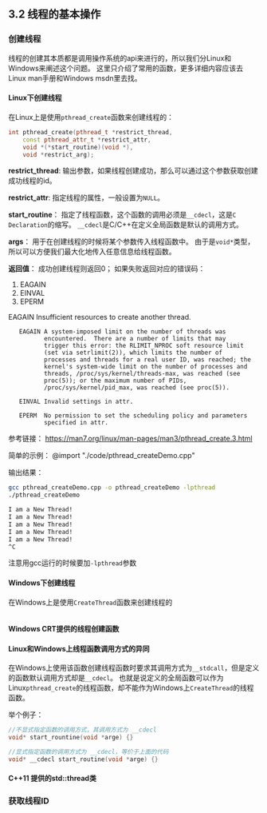 ## 3.2 线程的基本操作

### 创建线程

线程的创建其本质都是调用操作系统的api来进行的，所以我们分Linux和Windows来阐述这个问题。
这里只介绍了常用的函数，更多详细内容应该去Linux man手册和Windows msdn里去找。

#### Linux下创建线程

在Linux上是使用`pthread_create`函数来创建线程的：

```cpp
int pthread_create(pthread_t *restrict_thread,
    const pthread_attr_t *restrict_attr,
    void *(*start_routine)(void *),
    void *restrict_arg);
```

**restrict_thread**:
输出参数，如果线程创建成功，那么可以通过这个参数获取创建成功线程的id。

**restrict_attr**:
指定线程的属性，一般设置为`NULL`。

**start_routine**：
指定了线程函数，这个函数的调用必须是`__cdecl`，这是`C Declaration`的缩写。
`__cdecl`是C/C++在定义全局函数是默认的调用方式。

**args**：
用于在创建线程的时候将某个参数传入线程函数中。
由于是`void*`类型，所以可以方便我们最大化地传入任意信息给线程函数。

**返回值**：
成功创建线程则返回0；
如果失败返回对应的错误码：
1. EAGAIN
2. EINVAL
3. EPERM

EAGAIN Insufficient resources to create another thread.

       EAGAIN A system-imposed limit on the number of threads was
              encountered.  There are a number of limits that may
              trigger this error: the RLIMIT_NPROC soft resource limit
              (set via setrlimit(2)), which limits the number of
              processes and threads for a real user ID, was reached; the
              kernel's system-wide limit on the number of processes and
              threads, /proc/sys/kernel/threads-max, was reached (see
              proc(5)); or the maximum number of PIDs,
              /proc/sys/kernel/pid_max, was reached (see proc(5)).

       EINVAL Invalid settings in attr.

       EPERM  No permission to set the scheduling policy and parameters
              specified in attr.

参考链接：
https://man7.org/linux/man-pages/man3/pthread_create.3.html

简单的示例：
@import "./code/pthread_createDemo.cpp"

输出结果：

```bash
gcc pthread_createDemo.cpp -o pthread_createDemo -lpthread
./pthread_createDemo

I am a New Thread!
I am a New Thread!
I am a New Thread!
I am a New Thread!
I am a New Thread!
^C
```

注意用gcc运行的时候要加`-lpthread`参数

#### Windows下创建线程

在Windows上是使用`CreateThread`函数来创建线程的

```cpp

```

#### Windows CRT提供的线程创建函数



#### Linux和Windows上线程函数调用方式的异同

在Windows上使用该函数创建线程函数时要求其调用方式为`__stdcall`，但是定义的函数默认调用方式却是`__cdecl`。
也就是说定义的全局函数可以作为Linux`pthread_create`的线程函数，却不能作为Windows上`CreateThread`的线程函数。

举个例子：

```cpp
//不显式指定函数的调用方式，其调用方式为 __cdecl
void* start_rountine(void *arge) {}

//显式指定函数的调用方式为 __cdecl，等价于上面的代码
void* __cdecl start_routine(void *arge) {}
```

#### C++11 提供的std::thread类

### 获取线程ID
